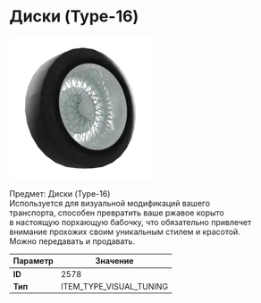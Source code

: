 # Диски (Type-16)

![Item Image](../img/2578.webp?raw=true)

Предмет: Диски (Type-16)<br>Используется для визуальной модификаций вашего<br>транспорта, способен превратить ваше ржавое корыто<br>в настоящую порхающую бабочку, что обязательно привлечет<br>внимание прохожих своим уникальным стилем и красотой.<br>Можно передавать и продавать.


| Параметр | Значение |
|----------|----------|
| **ID** | 2578 |
| **Тип** | ITEM_TYPE_VISUAL_TUNING |

